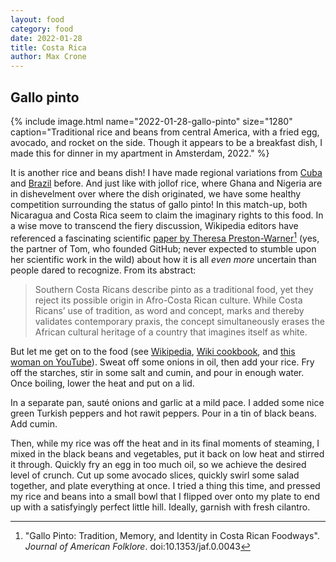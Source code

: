 ```yaml
---
layout: food
category: food
date: 2022-01-28
title: Costa Rica
author: Max Crone
---
```


## Gallo pinto
{% include image.html name="2022-01-28-gallo-pinto" size="1280" caption="Traditional rice and beans from central America, with a fried egg, avocado, and rocket on the side. Though it appears to be a breakfast dish, I made this for dinner in my apartment in Amsterdam, 2022." %}

It is another rice and beans dish! I have made regional variations from [Cuba](/food/cuba) and [Brazil](/food/brazil) before. And just like with jollof rice, where Ghana and Nigeria are in dishevelment over where the dish originated, we have some healthy competition surrounding the status of gallo pinto! In this match-up, both Nicaragua and Costa Rica seem to claim the imaginary rights to this food. In a wise move to transcend the fiery discussion, Wikipedia editors have referenced a fascinating scientific [paper by Theresa Preston-Warner](https://muse.jhu.edu/article/256967)[^1] (yes, the partner of Tom, who founded GitHub; never expected to stumble upon her scientific work in the wild) about how it is all *even more* uncertain than people dared to recognize. From its abstract:

[^1]: "Gallo Pinto: Tradition, Memory, and Identity in Costa Rican Foodways". *Journal of American Folklore*. doi:10.1353/jaf.0.0043

> Southern Costa Ricans describe pinto as a traditional food, yet they reject its possible origin in Afro-Costa Rican culture. While Costa Ricans’ use of tradition, as word and concept, marks and thereby validates contemporary praxis, the concept simultaneously erases the African cultural heritage of a country that imagines itself as white.

But let me get on to the food (see [Wikipedia](https://en.wikipedia.org/wiki/Gallo_pinto), [Wiki cookbook](https://en.wikibooks.org/wiki/Cookbook:Gallo_Pinto_(Costa_Rican_Rice_and_Beans)), and [this woman on YouTube](https://www.youtube.com/watch?v=XFPqLOgn8-0)). Sweat off some onions in oil, then add your rice. Fry off the starches, stir in some salt and cumin, and pour in enough water. Once boiling, lower the heat and put on a lid.

In a separate pan, sauté onions and garlic at a mild pace. I added some nice green Turkish peppers and hot rawit peppers. Pour in a tin of black beans. Add cumin.

Then, while my rice was off the heat and in its final moments of steaming, I mixed in the black beans and vegetables, put it back on low heat and stirred it through. Quickly fry an egg in too much oil, so we achieve the desired level of crunch. Cut up some avocado slices, quickly swirl some salad together, and plate everything at once. I tried a thing this time, and pressed my rice and beans into a small bowl that I flipped over onto my plate to end up with a satisfyingly perfect little hill. Ideally, garnish with fresh cilantro.
